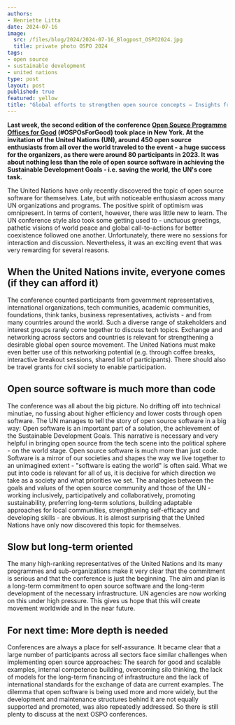 ```yaml
---
authors:
- Henriette Litta
date: 2024-07-16
image: 
  src: /files/blog/2024/2024-07-16_Blogpost_OSPO2024.jpg
  title: private photo OSPO 2024
tags:
- open source
- sustainable development
- united nations
type: post
layout: post
published: true
featured: yellow
title: "Global efforts to strengthen open source concepts – Insights from the OSPO conference at the United Nations"
---
```


**Last week, the second edition of the conference [Open Source Programme Offices for Good](https://www.un.org/techenvoy/content/ospos-good-2024) (#OSPOsForGood) took place in New York. At the invitation of the United Nations (UN), around 450 open source enthusiasts from all over the world traveled to the event - a huge success for the organizers, as there were around 80 participants in 2023. It was about nothing less than the role of open source software in achieving the Sustainable Development Goals - i.e. saving the world, the UN's core task.**

The United Nations have only recently discovered the topic of open source software for themselves. Late, but with noticeable enthusiasm across many UN organizations and programs. The positive spirit of optimism was omnipresent. In terms of content, however, there was little new to learn. The UN conference style also took some getting used to - unctuous greetings, pathetic visions of world peace and global call-to-actions for better coexistence followed one another. Unfortunately, there were no sessions for interaction and discussion. Nevertheless, it was an exciting event that was very rewarding for several reasons.

## When the United Nations invite, everyone comes (if they can afford it)

The conference counted participants from government representatives, international organizations, tech communities, academic communities, foundations, think tanks, business representatives, activists - and from many countries around the world. Such a diverse range of stakeholders and interest groups rarely come together to discuss tech topics. Exchange and networking across sectors and countries is relevant for strengthening a desirable global open source movement. The United Nations must make even better use of this networking potential (e.g. through coffee breaks, interactive breakout sessions, shared list of participants). There should also be travel grants for civil society to enable participation.

## Open source software is much more than code

The conference was all about the big picture. No drifting off into technical minutiae, no fussing about higher efficiency and lower costs through open software. The UN manages to tell the story of open source software in a big way: Open software is an important part of a solution, the achievement of the Sustainable Development Goals. This narrative is necessary and very helpful in bringing open source from the tech scene into the political sphere - on the world stage. Open source software is much more than just code. Software is a mirror of our societies and shapes the way we live together to an unimagined extent - "software is eating the world" is often said. What we put into code is relevant for all of us, it is decisive for which direction we take as a society and what priorities we set. The analogies between the goals and values of the open source community and those of the UN - working inclusively, participatively and collaboratively, promoting sustainability, preferring long-term solutions, building adaptable approaches for local communities, strengthening self-efficacy and developing skills - are obvious. It is almost surprising that the United Nations have only now discovered this topic for themselves.

## Slow but long-term oriented

The many high-ranking representatives of the United Nations and its many programmes and sub-organizations make it very clear that the commitment is serious and that the conference is just the beginning. The aim and plan is a long-term commitment to open source software and the long-term development of the necessary infrastructure. UN agencies are now working on this under high pressure. This gives us hope that this will create movement worldwide and in the near future.

## For next time: More depth is needed

Conferences are always a place for self-assurance. It became clear that a large number of participants across all sectors face similar challenges when implementing open source approaches: The search for good and scalable examples, internal competence building, overcoming silo thinking, the lack of models for the long-term financing of infrastructure and the lack of international standards for the exchange of data are current examples. The dilemma that open software is being used more and more widely, but the development and maintenance structures behind it are not equally supported and promoted, was also repeatedly addressed. So there is still plenty to discuss at the next OSPO conferences.
